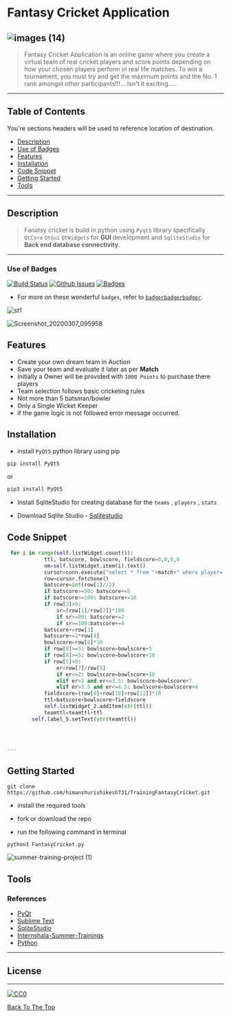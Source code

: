 # Fantasy Cricket Application
![images (14)](https://user-images.githubusercontent.com/27719791/76102964-d34f3b00-5ff6-11ea-9b7c-6bd5f437ef4b.jpeg)
----

> Fantasy Cricket Application is an online game where you create a virtual team of real cricket players and score points depending on how your chosen players perform in real life matches. To win a tournament, you must try and get the maximum points and the No. 1 rank amongst other participants!!!....Isn't it exciting.....

---


## Table of Contents
You're sections headers will be used to reference location of destination.

- [Description](#description)
- [Use of Badges](#use-of-badges)
- [Features](#features)
- [Installation](#installation)
- [Code Snippet](#code-snippet)
- [Getting Started](#getting-started)
- [Tools](#tools)



---

## Description
> Fanatsy cricket is build in python using `Pyqt5` library specifically `QtCore`  `QtGui`  `QtWidgets` for **GUI** development and `SqliteStudio` for **Back end database connectivity**.


---

### Use of Badges

[![Build Status](http://img.shields.io/travis/badges/badgerbadgerbadger.svg?style=flat-square)](https://travis-ci.org/badges/badgerbadgerbadger) [![Github Issues](http://githubbadges.herokuapp.com/badges/badgerbadgerbadger/issues.svg?style=flat-square)](https://github.com/badges/badgerbadgerbadger/issues)  [![Badges](http://img.shields.io/:badges-9/9-ff6799.svg?style=flat-square)](https://github.com/badges/badgerbadgerbadger)

- For more on these wonderful `badges`, refer to <a href="http://badges.github.io/badgerbadgerbadger/" target="_blank">`badgerbadgerbadger`</a>.



![st1](https://user-images.githubusercontent.com/27719791/76096054-684c3700-5feb-11ea-9b35-8c8093893e56.png)

![Screenshot_20200307_095958](https://user-images.githubusercontent.com/27719791/76096032-5cf90b80-5feb-11ea-8dff-479357cd41ea.png)


## Features
  * Create your own dream team in Auction
  * Save your team and evaluate it later as per **Match**
  * Initially a Owner will be provided with `1000 Points` to purchase there players
  * Team selection follows basic cricketing rules 
  * Not more than 5 batsman/bowler
  * Only a Single Wicket Keeper
  * if the game logic is not followed error message occurred.





## Installation
* install `PyQt5` python library using pip
```python
pip install PyQt5

```
or
```python
pip3 install PyQt5

```
* Install SqliteStudio for creating database for the `teams` , `players` , `stats`

- Download Sqlite Studio - [Sqlitestudio](https://sqlitestudio.pl/index.rvt)





## Code Snippet

```python
 for i in range(self.listWidget.count()):
            ttl, batscore, bowlscore, fieldscore=0,0,0,0
            nm=self.listWidget.item(i).text()
            cursor=conn.execute("select * from "+match+" where player='"+nm+"'")
            row=cursor.fetchone()
            batscore=int(row[1]//2)
            if batscore>=50: batscore+=5
            if batscore>=100: batscore+=10
            if row[2]>0:
                sr=(row[1]/row[2])*100
                if sr>=80: batscore+=2
                if sr>=100:batscore+=4
            batscore+=row[3]
            batscore+=2*row[4]
            bowlscore=row[8]*10
            if row[8]>=3: bowlscore=bowlscore+5
            if row[8]>=5: bowlscore=bowlscore+10
            if row[5]>0:
                er=row[7]/row[5]
                if er<=2: bowlscore=bowlscore+10
                elif er>2 and er<=3.5: bowlscore=bowlscore+7
                elif er>3.5 and er<=4.5: bowlscore=bowlscore+4
            fieldscore=(row[9]+row[10]+row[11])*10            
            ttl=batscore+bowlscore+fieldscore
            self.listWidget_2.addItem(str(ttl))
            teamttl=teamttl+ttl
        self.label_5.setText(str(teamttl))




---
```
## Getting Started
```
git clone https://github.com/himanshurishikesh731/TrainingFantasyCricket.git
```
* install the required tools 

* fork or download the repo 

* run the following command in terminal

```
python3 FantasyCricket.py
```


![summer-training-project (1)](https://user-images.githubusercontent.com/27719791/76101808-05f83400-5ff5-11ea-9db2-05d11a11f738.gif)



## Tools
### References
* [PyQt](https://riverbankcomputing.com/software/pyqt/intro)
* [Sublime Text](https://www.sublimetext.com/3)
* [SqliteStudio](https://sqlitestudio.pl/index.rvt)
* [Internshala-Summer-Trainings](https://trainings.internshala.com/python-training)
* [Python](https://www.python.org/)



---



## License
---
[![CC0](https://licensebuttons.net/p/zero/1.0/88x31.png)](https://creativecommons.org/publicdomain/zero/1.0/)


[Back To The Top](#Fantasy-Cricket-Application)

